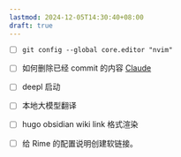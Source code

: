 ```yaml
---
lastmod: 2024-12-05T14:30:40+08:00
draft: true
---
```

- [ ] `git config --global core.editor "nvim"`
- [ ] 如何删除已经 commit 的内容 [Claude](https://claude.ai/chat/5679b15a-19cf-43e0-9762-002bb4f1df9c)
- [ ] deepl 启动
- [ ] 本地大模型翻译
- [ ] hugo obsidian wiki link 格式渲染
- [ ] 给 Rime 的配置说明创建软链接。 




